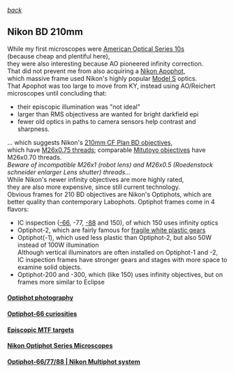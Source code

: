 *[back](../)*  
## Nikon BD 210mm  
While my first microscopes were [American Optical Series 10s](https://user.xmission.com/~psneeley/Personal/Microscope.htm)  
(because cheap and plentiful here),  
they were also interesting because AO pioneered infinity correction.  
That did not prevent me from also acquiring a [Nikon Apophot](https://www.microscopyu.com/museum/nikon-apophot-table-microscope),  
which massive frame used Nikon's highly popular [Model S](https://www.microscopyu.com/museum/model-s-microscope) optics.  
That Apophot was too large to move from KY,
instead using AO/Reichert microscopes until concluding that:  
* their episcopic illumination was "not ideal"  
* larger than RMS objectivess are wanted for bright darkfield epi  
* fewer old optics in paths to camera sensors help contrast and sharpness.  

... which suggests Nikon's [210mm CF Plan BD objectives](https://krebsmicro.com/mplan.pdf),  
which have [M26x0.75 threads](https://www.coinimaging.com/nikon_bd5.html);
comparable [Mitutoyo objectives](https://www.closeuphotography.com/mitutoyo-10x-m-plan-apo) have M26x0.70 threads.  
*Beware of incompatible M26x1 (robot lens) and M26x0.5 (Roedenstock schneider enlarger Lens shutter) threads...*   
While Nikon's newer infinity objectives are more highly rated,  
they are also more expensive, since still current technology.  
Obvious frames for 210 BD objectives are Nikon's Optiphots,
which are better quality than contemporary Labophots.
Optiphot frames come in 4 flavors:
* IC inspection ([-66](https://lavinia.as.arizona.edu/~mtuell/pdf/Nikon-Optiphot-66-Manual.pdf), -77, [-88](https://www.microscopyu.com/museum/optiphot-88-ic-inspection-microscope) and 150), of which 150 uses infinity optics  
* Optiphot-2, which are fairly famous for [fragile white plastic gears](https://www.microscopesolutions.com/product-page/nikon-labophot-2-optiphot-2-te200-300-fine-focus)  
* Optiphot(-1), which used less plastic than Optiphot-2, but also 50W instead of 100W illumination   
  Although vertical illuminators are often installed on Optiphot-1 and -2,  
  IC inspection frames have stronger gears and stages with more space to examine solid objects.  
* Optiphot-200 and -300, which (like 150) uses infinity objectives, but on frames more similar to Eclipse  

#### [Optiphot photography](photo)  
#### [Optiphot-66 curiosities](https://www.photomacrography.net/forum/viewtopic.php?f=25&t=43374)  
#### [Episcopic MTF targets](https://www.photomacrography.net/forum/viewtopic.php?f=8&t=44878)  
#### [Nikon Optiphot Series Microscopes](https://lavinia.as.arizona.edu/~mtuell/scopes/Optiphot.php)  
#### [Optiphot-66/77/88 | Nikon Multiphot system](https://www.prc68.com/I/Multiphot.html#Optiphot)  
